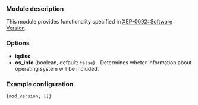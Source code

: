 ### Module description

This module provides functionality specified in [XEP-0092: Software Version](https://xmpp.org/extensions/xep-0092.html).


### Options

* **iqdisc**
* **os_info** (boolean, default: `false`) - Determines wheter information about operating system will be included.

### Example configuration 
```
{mod_version, []}
```

